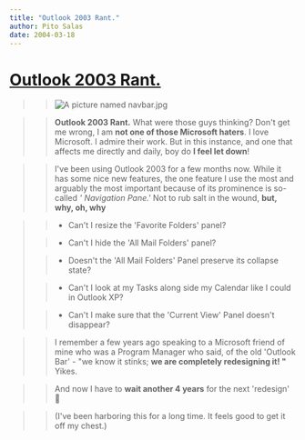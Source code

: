 ```yaml
---
title: "Outlook 2003 Rant."
author: Pito Salas
date: 2004-03-18
---
```

# [Outlook 2003 Rant.](None)



>>

>> ![A picture named
navbar.jpg](https://i0.wp.com/s3.media.squarespace.com/production/1075723/12829350/images/2004/03/18/navbar.jpg?resize=310%2C832)  
>
>>

>> **Outlook 2003 Rant.** What were those guys thinking? Don't get me wrong, I
am **not one of those Microsoft haters**. I love Microsoft. I admire their
work. But in this instance, and one that affects me directly and daily, boy do
**I feel let down**!

>>

>>  
>
>>

>> I've been using Outlook 2003 for a few months now. While it has some nice
new features, the one feature I use the most and arguably the most important
because of its prominence is so-called _' Navigation Pane.'_ Not to rub salt
in the wound, **but, why, oh, why**

>>

>>  
>
>>

>>  
>
>>   * Can't I resize the 'Favorite Folders' panel?  
>
>>   * Can't I hide the 'All Mail Folders' panel?  
>
>>   * Doesn't the 'All Mail Folders' Panel preserve its collapse state?  
>
>>   * Can't I look at my Tasks along side my Calendar like I could in Outlook
XP?  
>
>>   * Can't I make sure that the 'Current View' Panel doesn't disappear?

>>

  
>
>>

>> I remember a few years ago speaking to a Microsoft friend of mine who was a
Program Manager who said, of the old 'Outlook Bar' - "we know it stinks; **we
are completely redesigning it! "** Yikes.

>>

>>  
>
>>

>> And now I have to **wait another 4 years** for the next 'redesign' 🙁

>>

>>  
>
>>

>> (I've been harboring this for a long time. It feels good to get it off my
chest.)


